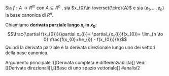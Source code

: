 Sia $f: A \to R^{m}$ con $A \subseteq R^{n}$ , sia $x_{0}\in \overset{\circ}{A}$ e sia $(e_{1},\ldots,e_{n})$ la base canonica di $R^{n}$.

Chiamiamo **derivata parziale lungo $x_{i}$  in $x_0$**:$$\frac{\partial f(x_{0})}{\partial x_{i}}= \partial_{x_{i}}f(x_{0})= \lim_{h \to 0} \frac{f(x_{0}+he_{i}) - f(x_{0})}{h}$$
Quindi la derivata parziale è la derivata direzionale lungo uno dei vettori della base canonica.

Argomento principale: [[Derivata completa e differenziabilità]]
Vedi: [[Derivate direzionali]],[[Base di uno spazio vettoriale]]
#analisi2 
